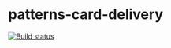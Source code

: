 # patterns-card-delivery
[![Build status](https://ci.appveyor.com/api/projects/status/8j1na82dsyukdwot?svg=true)](https://ci.appveyor.com/project/uldinakris/patterns-card-delivery)
